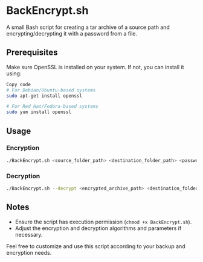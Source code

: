 # BackEncrypt.sh

A small Bash script for creating a tar archive of a source path and encrypting/decrypting it with a password from a file.

## Prerequisites

Make sure OpenSSL is installed on your system. If not, you can install it using:

```bash
Copy code
# For Debian/Ubuntu-based systems
sudo apt-get install openssl

# For Red Hat/Fedora-based systems
sudo yum install openssl
```

## Usage

### Encryption

```bash
./BackEncrypt.sh <source_folder_path> <destination_folder_path> <password_file>
```

### Decryption

```bash
./BackEncrypt.sh --decrypt <encrypted_archive_path> <destination_folder_path> <password_file>
```

## Notes

- Ensure the script has execution permission (`chmod +x BackEncrypt.sh`).
- Adjust the encryption and decryption algorithms and parameters if necessary.

Feel free to customize and use this script according to your backup and encryption needs.